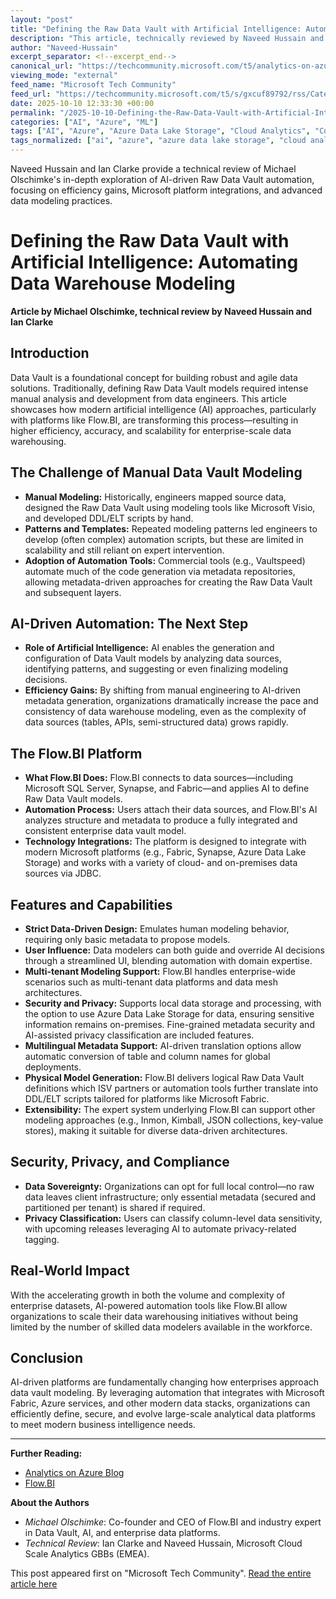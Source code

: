 ```yaml
---
layout: "post"
title: "Defining the Raw Data Vault with Artificial Intelligence: Automating Data Warehouse Modeling"
description: "This article, technically reviewed by Naveed Hussain and Ian Clarke, explores how artificial intelligence can automate the definition of Raw Data Vault models in enterprise data platforms. It covers metadata-driven warehouse automation, the generative AI platform Flow.BI, integration with Microsoft technologies such as Fabric, and considerations for security, privacy, and multilingual environments. The article demonstrates how AI enhances scalability and reduces manual effort for Data Vault and other schema-on-read models."
author: "Naveed-Hussain"
excerpt_separator: <!--excerpt_end-->
canonical_url: "https://techcommunity.microsoft.com/t5/analytics-on-azure-blog/defining-the-raw-data-vault-with-artificial-intelligence/ba-p/4453557"
viewing_mode: "external"
feed_name: "Microsoft Tech Community"
feed_url: "https://techcommunity.microsoft.com/t5/s/gxcuf89792/rss/Category?category.id=Azure"
date: 2025-10-10 12:33:30 +00:00
permalink: "/2025-10-10-Defining-the-Raw-Data-Vault-with-Artificial-Intelligence-Automating-Data-Warehouse-Modeling.html"
categories: ["AI", "Azure", "ML"]
tags: ["AI", "Azure", "Azure Data Lake Storage", "Cloud Analytics", "Community", "Data Engineering", "Data Integration", "Data Modeling", "Data Privacy", "Data Vault", "Data Warehouse Automation", "Enterprise Data Model", "Flow.BI", "Machine Learning", "Metadata Driven", "Microsoft Fabric", "Microsoft SQL Server", "ML", "Multilingual Metadata", "Neural Networks", "Raw Data Vault", "Synapse"]
tags_normalized: ["ai", "azure", "azure data lake storage", "cloud analytics", "community", "data engineering", "data integration", "data modeling", "data privacy", "data vault", "data warehouse automation", "enterprise data model", "flowdotbi", "machine learning", "metadata driven", "microsoft fabric", "microsoft sql server", "ml", "multilingual metadata", "neural networks", "raw data vault", "synapse"]
---
```


Naveed Hussain and Ian Clarke provide a technical review of Michael Olschimke's in-depth exploration of AI-driven Raw Data Vault automation, focusing on efficiency gains, Microsoft platform integrations, and advanced data modeling practices.<!--excerpt_end-->

# Defining the Raw Data Vault with Artificial Intelligence: Automating Data Warehouse Modeling

**Article by Michael Olschimke, technical review by Naveed Hussain and Ian Clarke**

## Introduction

Data Vault is a foundational concept for building robust and agile data solutions. Traditionally, defining Raw Data Vault models required intense manual analysis and development from data engineers. This article showcases how modern artificial intelligence (AI) approaches, particularly with platforms like Flow.BI, are transforming this process—resulting in higher efficiency, accuracy, and scalability for enterprise-scale data warehousing.

## The Challenge of Manual Data Vault Modeling

- **Manual Modeling:** Historically, engineers mapped source data, designed the Raw Data Vault using modeling tools like Microsoft Visio, and developed DDL/ELT scripts by hand.
- **Patterns and Templates:** Repeated modeling patterns led engineers to develop (often complex) automation scripts, but these are limited in scalability and still reliant on expert intervention.
- **Adoption of Automation Tools:** Commercial tools (e.g., Vaultspeed) automate much of the code generation via metadata repositories, allowing metadata-driven approaches for creating the Raw Data Vault and subsequent layers.

## AI-Driven Automation: The Next Step

- **Role of Artificial Intelligence:** AI enables the generation and configuration of Data Vault models by analyzing data sources, identifying patterns, and suggesting or even finalizing modeling decisions.
- **Efficiency Gains:** By shifting from manual engineering to AI-driven metadata generation, organizations dramatically increase the pace and consistency of data warehouse modeling, even as the complexity of data sources (tables, APIs, semi-structured data) grows rapidly.

## The Flow.BI Platform

- **What Flow.BI Does:** Flow.BI connects to data sources—including Microsoft SQL Server, Synapse, and Fabric—and applies AI to define Raw Data Vault models.
- **Automation Process:** Users attach their data sources, and Flow.BI's AI analyzes structure and metadata to produce a fully integrated and consistent enterprise data vault model.
- **Technology Integrations:** The platform is designed to integrate with modern Microsoft platforms (e.g., Fabric, Synapse, Azure Data Lake Storage) and works with a variety of cloud- and on-premises data sources via JDBC.

## Features and Capabilities

- **Strict Data-Driven Design:** Emulates human modeling behavior, requiring only basic metadata to propose models.
- **User Influence:** Data modelers can both guide and override AI decisions through a streamlined UI, blending automation with domain expertise.
- **Multi-tenant Modeling Support:** Flow.BI handles enterprise-wide scenarios such as multi-tenant data platforms and data mesh architectures.
- **Security and Privacy:** Supports local data storage and processing, with the option to use Azure Data Lake Storage for data, ensuring sensitive information remains on-premises. Fine-grained metadata security and AI-assisted privacy classification are included features.
- **Multilingual Metadata Support:** AI-driven translation options allow automatic conversion of table and column names for global deployments.
- **Physical Model Generation:** Flow.BI delivers logical Raw Data Vault definitions which ISV partners or automation tools further translate into DDL/ELT scripts tailored for platforms like Microsoft Fabric.
- **Extensibility:** The expert system underlying Flow.BI can support other modeling approaches (e.g., Inmon, Kimball, JSON collections, key-value stores), making it suitable for diverse data-driven architectures.

## Security, Privacy, and Compliance

- **Data Sovereignty:** Organizations can opt for full local control—no raw data leaves client infrastructure; only essential metadata (secured and partitioned per tenant) is shared if required.
- **Privacy Classification:** Users can classify column-level data sensitivity, with upcoming releases leveraging AI to automate privacy-related tagging.

## Real-World Impact

With the accelerating growth in both the volume and complexity of enterprise datasets, AI-powered automation tools like Flow.BI allow organizations to scale their data warehousing initiatives without being limited by the number of skilled data modelers available in the workforce.

## Conclusion

AI-driven platforms are fundamentally changing how enterprises approach data vault modeling. By leveraging automation that integrates with Microsoft Fabric, Azure services, and other modern data stacks, organizations can efficiently define, secure, and evolve large-scale analytical data platforms to meet modern business intelligence needs.

---

**Further Reading:**

- [Analytics on Azure Blog](https://techcommunity.microsoft.com/t5/analytics-on-azure-blog/data-vault-2-0-warehouse-automation-on-azure/ba-p/3876206)
- [Flow.BI](https://go.flow.bi/yc6kaf)

**About the Authors**

- *Michael Olschimke*: Co-founder and CEO of Flow.BI and industry expert in Data Vault, AI, and enterprise data platforms.
- *Technical Review*: Ian Clarke and Naveed Hussain, Microsoft Cloud Scale Analytics GBBs (EMEA).

This post appeared first on "Microsoft Tech Community". [Read the entire article here](https://techcommunity.microsoft.com/t5/analytics-on-azure-blog/defining-the-raw-data-vault-with-artificial-intelligence/ba-p/4453557)
